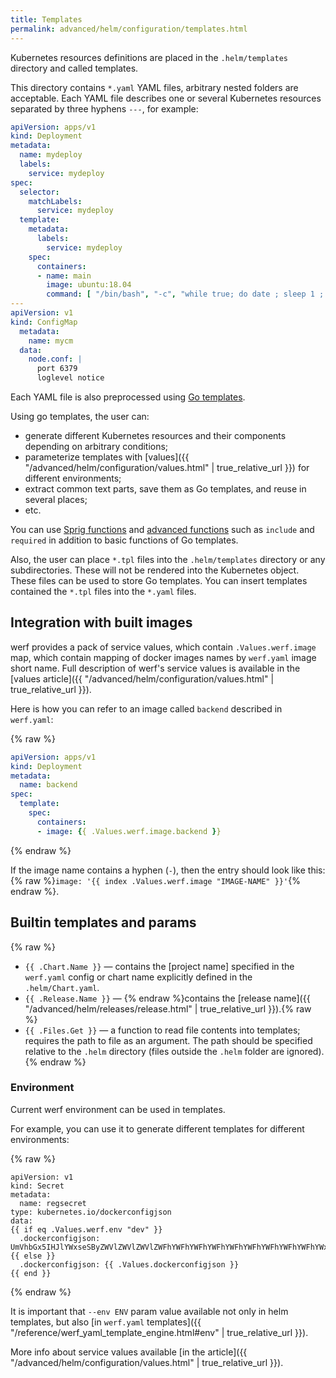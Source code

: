 ```yaml
---
title: Templates
permalink: advanced/helm/configuration/templates.html
---
```


Kubernetes resources definitions are placed in the `.helm/templates` directory and called templates.

This directory contains `*.yaml` YAML files, arbitrary nested folders are acceptable. Each YAML file describes one or several Kubernetes resources separated by three hyphens `---`, for example:

```yaml
apiVersion: apps/v1
kind: Deployment
metadata:
  name: mydeploy
  labels:
    service: mydeploy
spec:
  selector:
    matchLabels:
      service: mydeploy
  template:
    metadata:
      labels:
        service: mydeploy
    spec:
      containers:
      - name: main
        image: ubuntu:18.04
        command: [ "/bin/bash", "-c", "while true; do date ; sleep 1 ; done" ]
---
apiVersion: v1
kind: ConfigMap
  metadata:
    name: mycm
  data:
    node.conf: |
      port 6379
      loglevel notice
```

Each YAML file is also preprocessed using [Go templates](https://golang.org/pkg/text/template/#hdr-Actions).

Using go templates, the user can:

* generate different Kubernetes resources and their components depending on arbitrary conditions;
* parameterize templates with [values]({{ "/advanced/helm/configuration/values.html" | true_relative_url }}) for different environments;
* extract common text parts, save them as Go templates, and reuse in several places;
* etc.

You can use [Sprig functions](https://masterminds.github.io/sprig/) and [advanced functions](https://helm.sh/docs/howto/charts_tips_and_tricks/) such as `include` and `required` in addition to basic functions of Go templates.

Also, the user can place `*.tpl` files into the `.helm/templates` directory or any subdirectories. These will not be rendered into the Kubernetes object. These files can be used to store Go templates. You can insert templates contained the `*.tpl` files into the `*.yaml` files.

## Integration with built images

werf provides a pack of service values, which contain `.Values.werf.image` map, which contain mapping of docker images names by `werf.yaml` image short name. Full description of werf's service values is available in the [values article]({{ "/advanced/helm/configuration/values.html" | true_relative_url }}).

Here is how you can refer to an image called `backend` described in `werf.yaml`:

{% raw %}
```yaml
apiVersion: apps/v1
kind: Deployment
metadata:
  name: backend
spec:
  template:
    spec:
      containers:
      - image: {{ .Values.werf.image.backend }}
```
{% endraw %}

If the image name contains a hyphen (`-`), then the entry should look like this: {% raw %}`image: '{{ index .Values.werf.image "IMAGE-NAME" }}'`{% endraw %}.

## Builtin templates and params

{% raw %}
* `{{ .Chart.Name }}` — contains the [project name] specified in the `werf.yaml` config or chart name explicitly defined in the `.helm/Chart.yaml`.
* `{{ .Release.Name }}` — {% endraw %}contains the [release name]({{ "/advanced/helm/releases/release.html" | true_relative_url }}).{% raw %}
* `{{ .Files.Get }}` — a function to read file contents into templates; requires the path to file as an argument. The path should be specified relative to the `.helm` directory (files outside the `.helm` folder are ignored).
{% endraw %}

### Environment

Current werf environment can be used in templates.

For example, you can use it to generate different templates for different environments:

{% raw %}
```
apiVersion: v1
kind: Secret
metadata:
  name: regsecret
type: kubernetes.io/dockerconfigjson
data:
{{ if eq .Values.werf.env "dev" }}
  .dockerconfigjson: UmVhbGx5IHJlYWxseSByZWVlZWVlZWVlZWFhYWFhYWFhYWFhYWFhYWFhYWFhYWFhYWFhYWxsbGxsbGxsbGxsbGxsbGxsbGxsbGxsbGxsbGxsbGx5eXl5eXl5eXl5eXl5eXl5eXl5eSBsbGxsbGxsbGxsbGxsbG9vb29vb29vb29vb29vb29vb29vb29vb29vb25ubm5ubm5ubm5ubm5ubm5ubm5ubm5ubmdnZ2dnZ2dnZ2dnZ2dnZ2dnZ2cgYXV0aCBrZXlzCg==
{{ else }}
  .dockerconfigjson: {{ .Values.dockerconfigjson }}
{{ end }}
```
{% endraw %}

It is important that `--env ENV` param value available not only in helm templates, but also [in `werf.yaml` templates]({{ "/reference/werf_yaml_template_engine.html#env" | true_relative_url }}).

More info about service values available [in the article]({{ "/advanced/helm/configuration/values.html" | true_relative_url }}).
